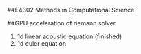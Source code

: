 ##E4302 Methods in Computational Science

##GPU acceleration of riemann solver

1. 1d linear acoustic equation (finished)
2. 1d euler equation